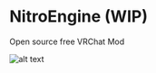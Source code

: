 # NitroEngine (WIP)
Open source free VRChat Mod

![alt text](https://raw.githubusercontent.com/ScrimCreations/NitroEngine/master/NitroFull.png)
